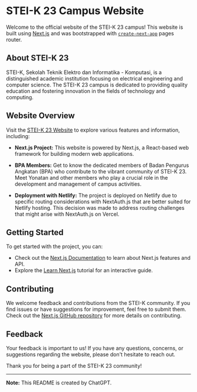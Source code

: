 # STEI-K 23 Campus Website

Welcome to the official website of the STEI-K 23 campus! This website is built using [Next.js](https://nextjs.org/) and was bootstrapped with [`create-next-app`](https://github.com/vercel/next.js/tree/canary/packages/create-next-app) pages router.

## About STEI-K 23

STEI-K, Sekolah Teknik Elektro dan Informatika - Komputasi, is a distinguished academic institution focusing on electrical engineering and computer science. The STEI-K 23 campus is dedicated to providing quality education and fostering innovation in the fields of technology and computing.

## Website Overview

Visit the [STEI-K 23 Website](https://steik23.netlify.app) to explore various features and information, including:

- **Next.js Project:** This website is powered by Next.js, a React-based web framework for building modern web applications.

- **BPA Members:** Get to know the dedicated members of Badan Pengurus Angkatan (BPA) who contribute to the vibrant community of STEI-K 23. Meet Yonatan and other members who play a crucial role in the development and management of campus activities.

- **Deployment with Netlify:** The project is deployed on Netlify due to specific routing considerations with NextAuth.js that are better suited for Netlify hosting. This decision was made to address routing challenges that might arise with NextAuth.js on Vercel.

## Getting Started

To get started with the project, you can:

- Check out the [Next.js Documentation](https://nextjs.org/docs) to learn about Next.js features and API.
- Explore the [Learn Next.js](https://nextjs.org/learn) tutorial for an interactive guide.

## Contributing

We welcome feedback and contributions from the STEI-K community. If you find issues or have suggestions for improvement, feel free to submit them. Check out the [Next.js GitHub repository](https://github.com/vercel/next.js/) for more details on contributing.

## Feedback

Your feedback is important to us! If you have any questions, concerns, or suggestions regarding the website, please don't hesitate to reach out.

Thank you for being a part of the STEI-K 23 community!

---

**Note:** This README is created by ChatGPT.
